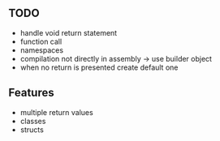 ## TODO
* handle void return statement
* function call
* namespaces
* compilation not directly in assembly -> use builder object
* when no return is presented create default one

## Features 
* multiple return values
* classes
* structs

